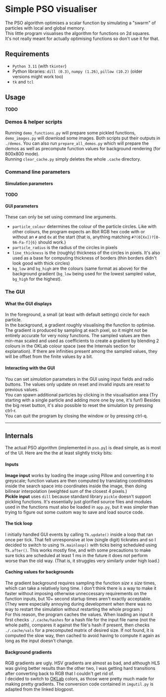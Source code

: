 # Simple PSO visualiser

The PSO algorithm optimises a scalar function by simulating a "swarm" of particles with local and global memory.  
This little program visualises the algorithm for functions on 2d squares.  
It's not really meant for actually optimising functions so don't use it for that. 


## Requirements

- `Python 3.11` (with `tkinter`)
- Python libraries: `dill (0.3)`, `numpy (1.26)`, `pillow (10.2)` (older versions might work too) 
- `tk` and `tcl`


## Usage

**TODO**

### Demos & helper scripts

Running `demo_functions.py` will prepare some pickled functions, `demo_images.py` will download some images. Both scripts put their outputs in `./demos`. You can also run `prepare_all_demos.py` which will prepare the demos as well as precompute function values for background rendering (for 800x800 mode).  
Running `clear_cache.py` simply deletes the whole `.cache` directory.

### Command line parameters

#### Simulation parameters

**TODO**

#### GUI parameters

These can only be set using command line arguments.
- `particle_colour` determines the colour of the particle circles. Like with other colours, the program expects an 8bit RGB hex code 
with or without an `#` and `0x` at the start (that is, anything matching `#?(0[Xx])?[0-9A-Fa-f]{6}` should work.)
- `particle_radius` is the radius of the circles in pixels
- `line_thickness` is the (roughly) thickness of the circles in pixels. It's also used as a base for computing thickness of borders (thin borders didn't look good with thick circles)
- `bg_low` and `bg_high` are the colours (same format as above) for the background gradient (`bg_low` being used for the lowest sampled value, `bg_high` for the highest).


### The GUI

#### What the GUI displays

In the foreground, a small (at least with default settings) circle for each particle.  
In the background, a gradient roughly visualising the function to optimise. 
The gradient is produced by sampling at each pixel, so it might not be entirely accurate for very noisy functions. 
The sampled values are then min-max scaled and used as coefficients to create a gradient 
by blending 2 colours in the OKLab colour space (see the Internals section for explanation). 
If there are infinities present among the sampled values, they will be offset from the finite values by a bit.


#### Interacting with the GUI

You can set *simulation* parameters in the GUI using input fields and radio buttons. The values only update on reset and invalid inputs are reset to previous values.  
You can spawn additional particles by clicking in the visualisation area (Try starting with a single particle and adding more one by one, it's fun!)
Besides the big reset button, it's also possible to reset the simulation by pressing ctrl-r.  
You can quit the program by closing the window or by pressing ctrl-q.

---

## Internals

The actual PSO algorithm (implemented in `pso.py`) is dead simple, as is most of the UI. Here are the the at least slightly tricky bits:


#### Inputs

**Image input** works by loading the image using Pillow and converting it to greyscale; function values are then computed by translating coordinates inside the search space into coordinates inside the image, then doing bilinear interpolation (weighted sum of the closest 4 pixels.)  
**Pickle input** uses `dill` because standard library `pickle` doesn't support pickling functions. It's essentially just glorified source files and modules used in the functions must also be loaded in `app.py`, but it was simpler than trying to figure out some custom way to save and load source code.

#### The tick loop

I initially handled GUI events by calling `Tk.update()` inside a loop that ran once per tick. That felt unresponsive at low (single digit) tickrates and so I decided to switch to using `Tk.mainloop()` with ticks being scheduled using `Tk.after()`. This works mostly fine, and with some precautions to make sure ticks are scheduled at least 1 ms in the future it does not perform worse than the old way. (That is, it struggles very similarly under high load.)


#### Caching values for backgrounds

The gradient background requires sampling the function *size* x *size* times, which can take a relatively long time. I don't think there is a way to make it faster without imposing otherwise unneccessary requirements on the function inputs, but 10+ second startup times aren't exactly acceptable. (They were especially annoying during development when there was no way to restart the simulation without restarting the whole program.)  
For this reason, the program caches the values. When loading an input it first checks `./.cache/hashes` for a hash file for the input file name (not the whole path), compares it against the file's hash if present, then checks `./.cache/vals` for a precomputed matrix of desired size. If not found, it is computed the slow way, then cached to avoid having to compute it again as long as the input doesn't change.


#### Background gradients

RGB gradients are ugly. HSV gradients are almost as bad, and although HLS was giving better results than the other two, I was getting hard transitions after converting back to RGB that I couldn't get rid of.  
I decided to switch to [OKLab](https://bottosson.github.io/posts/oklab/) colors, as those were pretty much made for making pretty gradients. The conversion code contained in `imgutil.py` is adapted from the linked blogpost.
